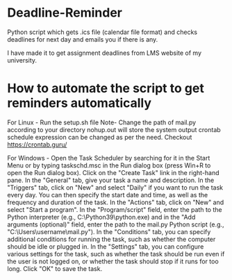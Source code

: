 # Deadline-Reminder
Python script which gets .ics file (calendar file format) and checks deadlines for next day and emails you if there is any.

I have made it to get assignment deadlines from LMS website of my university.

# How to automate the script to get reminders automatically
For Linux -
Run the setup.sh file
Note- Change the path of mail.py according to your directory
      nohup.out will store the system output
      crontab schedule expression can be changed as per the need. Checkout https://crontab.guru/
      
For Windows -
    Open the Task Scheduler by searching for it in the Start Menu or by typing taskschd.msc in the Run dialog box (press Win+R to open the Run dialog box).
    Click on the "Create Task" link in the right-hand pane.
    In the "General" tab, give your task a name and description.
    In the "Triggers" tab, click on "New" and select "Daily" if you want to run the task every day. You can then specify the start date and time, as well as the frequency and duration of the task.
    In the "Actions" tab, click on "New" and select "Start a program". In the "Program/script" field, enter the path to the Python interpreter (e.g., C:\Python39\python.exe) and in the "Add arguments (optional)" field, enter the path to the mail.py Python script (e.g., "C:\Users\username\mail.py").
    In the "Conditions" tab, you can specify additional conditions for running the task, such as whether the computer should be idle or plugged in.
    In the "Settings" tab, you can configure various settings for the task, such as whether the task should be run even if the user is not logged on, or whether the task should stop if it runs for too long.
    Click "OK" to save the task.

